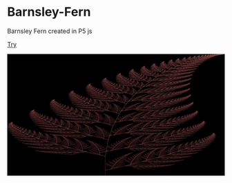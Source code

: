 # Barnsley-Fern
Barnsley Fern created in P5 js  </br>

[Try](https://necromancer05.github.io/Barnsley-Fern/index.html)

![Preview](/preview.png) 



